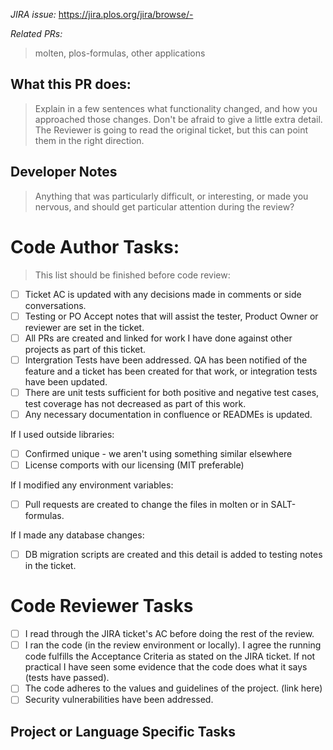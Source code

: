 
*JIRA issue:* https://jira.plos.org/jira/browse/-

*Related PRs:* 
> molten, plos-formulas, other applications

## What this PR does:

>Explain in a few sentences what functionality changed, and how you approached those changes. Don't be afraid to give a little extra detail. The Reviewer is going to read the original ticket, but this can point them in the right direction.

## Developer Notes

> Anything that was particularly difficult, or interesting, or
made you nervous, and should get particular attention during the review?

# Code Author Tasks:

> This list should be finished before code review:
- [ ] Ticket AC is updated with any decisions made in comments or side conversations.
- [ ] Testing or PO Accept notes that will assist the tester, Product Owner or reviewer are set in the ticket.
- [ ] All PRs are created and linked for work I have done against other projects as part of this ticket.
- [ ] Intergration Tests have been addressed.  QA has been notified of the feature and a ticket has been created for that work, or integration tests have been updated. 
- [ ] There are unit tests sufficient for both positive and negative test cases, test coverage has not decreased as part of this work. 
- [ ] Any necessary documentation in confluence or READMEs is updated.

If I used outside libraries:
- [ ] Confirmed unique - we aren't using something similar elsewhere
- [ ] License comports with our licensing (MIT preferable)

If I modified any environment variables:
- [ ] Pull requests are created to change the files in molten or in SALT-formulas.

If I made any database changes:
- [ ] DB migration scripts are created and this detail is added to testing notes in the ticket.

# Code Reviewer Tasks
- [ ] I read through the JIRA ticket's AC before doing the rest of the review.
- [ ] I ran the code (in the review environment or locally). I agree the running code fulfills the Acceptance Criteria as stated on the JIRA ticket. If not practical I have seen some evidence that the code does what it says (tests have passed).
- [ ] The code adheres to the values and guidelines of the project. (link here)
- [ ] Security vulnerabilities have been addressed.

## Project or Language Specific Tasks ###
